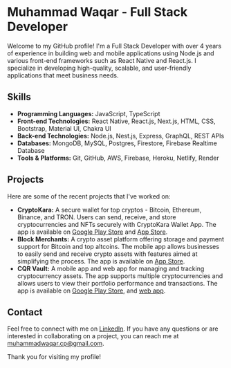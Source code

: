# Muhammad Waqar - Full Stack Developer

Welcome to my GitHub profile! I'm a Full Stack Developer with over 4 years of experience in building web and mobile applications using Node.js and various front-end frameworks such as React Native and React.js. I specialize in developing high-quality, scalable, and user-friendly applications that meet business needs.

## Skills

- **Programming Languages:** JavaScript, TypeScript
- **Front-end Technologies:** React Native, React.js, Next.js, HTML, CSS, Bootstrap, Material UI, Chakra UI
- **Back-end Technologies:** Node.js, Nest.js, Express, GraphQL, REST APIs
- **Databases:** MongoDB, MySQL, Postgres, Firestore, Firebase Realtime Database
- **Tools & Platforms:** Git, GitHub, AWS, Firebase, Heroku, Netlify, Render

## Projects

Here are some of the recent projects that I've worked on:

- **CryptoKara:** A secure wallet for top cryptos - Bitcoin, Ethereum, Binance, and TRON. Users can send, receive, and store cryptocurrencies and NFTs securely with CryptoKara Wallet App. The app is available on [Google Play Store](https://play.google.com/store/apps/details?id=com.cryptokara&hl=en&gl=US) and [App Store](https://apps.apple.com/us/app/cryptokara/id1574682003).
- **Block Merchants:** A crypto asset platform offering storage and payment support for Bitcoin and top altcoins. The mobile app allows businesses to easily send and receive crypto assets with features aimed at simplifying the process. The app is available on [App Store](https://apps.apple.com/us/app/block-merchants/id1574668097).
- **CQR Vault:** A mobile app and web app for managing and tracking cryptocurrency assets. The app supports multiple cryptocurrencies and allows users to view their portfolio performance and transactions. The app is available on [Google Play Store](https://play.google.com/store/apps/details?id=com.cqrvault&hl=en&gl=US), and [web app](https://cqrvault.org/).


## Contact

Feel free to connect with me on [LinkedIn](https://www.linkedin.com/in/muhammad-waqar-389085141/). If you have any questions or are interested in collaborating on a project, you can reach me at [muhammadwaqar.cp@gmail.com](mailto:muhammadwaqar.cp@gmail.com).

Thank you for visiting my profile!



